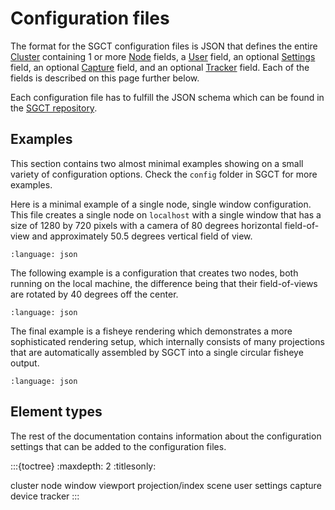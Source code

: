 # Configuration files
The format for the SGCT configuration files is JSON that defines the entire [Cluster](cluster) containing 1 or more [Node](node) fields, a [User](user) field, an optional [Settings](settings) field, an optional [Capture](capture) field, and an optional [Tracker](tracker) field.  Each of the fields is described on this page further below.

Each configuration file has to fulfill the JSON schema which can be found in the [SGCT repository](https://raw.githubusercontent.com/sgct/sgct/master/sgct.schema.json).


## Examples
This section contains two almost minimal examples showing on a small variety of configuration options.  Check the `config` folder in SGCT for more examples.

Here is a minimal example of a single node, single window configuration.  This file creates a single node on `localhost` with a single window that has a size of 1280 by 720 pixels with a camera of 80 degrees horizontal field-of-view and approximately 50.5 degrees vertical field of view.
```{literalinclude} /assets/configs/example-single.json
:language: json
```

The following example is a configuration that creates two nodes, both running on the local machine, the difference being that their field-of-views are rotated by 40 degrees off the center.
```{literalinclude} /assets/configs/example-two-nodes.json
:language: json
```

The final example is a fisheye rendering which demonstrates a more sophisticated rendering setup, which internally consists of many projections that are automatically assembled by SGCT into a single circular fisheye output.
```{literalinclude} /assets/configs/example-fisheye.json
:language: json
```

## Element types
The rest of the documentation contains information about the configuration settings that can be added to the configuration files.

:::{toctree}
:maxdepth: 2
:titlesonly:

cluster
node
window
viewport
projection/index
scene
user
settings
capture
device
tracker
:::
